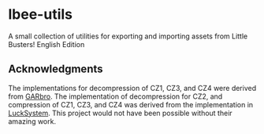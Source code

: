 # lbee-utils
A small collection of utilities for exporting and importing assets from Little
Busters! English Edition

## Acknowledgments
The implementations for decompression of CZ1, CZ3, and CZ4 were derived from
[GARbro](https://github.com/morkt/GARbro/). The implementation of decompression
for CZ2, and compression of CZ1, CZ3, and CZ4 was derived from the
implementation in [LuckSystem](https://github.com/wetor/LuckSystem).
This project would not have been possible without their amazing work.
